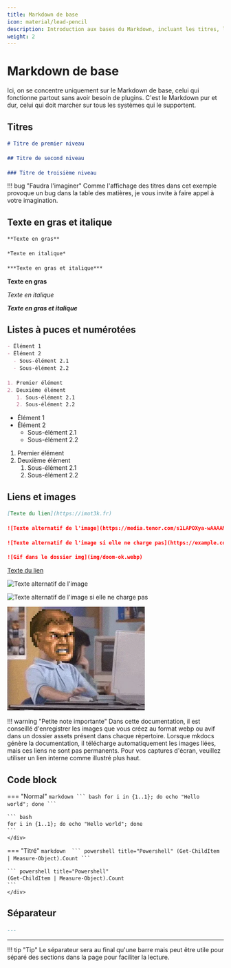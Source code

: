 ```yaml
---
title: Markdown de base
icon: material/lead-pencil
description: Introduction aux bases du Markdown, incluant les titres, le texte en gras et italique, ainsi que les listes à puces et numérotées, sans nécessiter de plugins.
weight: 2
---
```


# Markdown de base
Ici, on se concentre uniquement sur le Markdown de base, celui qui fonctionne partout sans avoir besoin de plugins. C'est le Markdown pur et dur, celui qui doit marcher sur tous les systèmes qui le supportent.

## Titres 
```markdown
# Titre de premier niveau

## Titre de second niveau

### Titre de troisième niveau
```
<div class="result" markdown>

!!! bug "Faudra l'imaginer"
    Comme l'affichage des titres dans cet exemple provoque un bug dans la table des matières, je vous invite à faire appel à votre imagination.
</div>

## Texte en gras et italique
```markdown
**Texte en gras**

*Texte en italique*

***Texte en gras et italique***
```
<div class="result" markdown>

**Texte en gras**

*Texte en italique*

***Texte en gras et italique***
</div>


## Listes à puces et numérotées
```markdown
- Élément 1
- Élément 2
  - Sous-élément 2.1
  - Sous-élément 2.2

1. Premier élément
2. Deuxième élément
   1. Sous-élément 2.1
   2. Sous-élément 2.2
```
<div class="result" markdown>

- Élément 1
- Élément 2
    - Sous-élément 2.1
    - Sous-élément 2.2

1. Premier élément
2. Deuxième élément
    1. Sous-élément 2.1
    2. Sous-élément 2.2
</div>

## Liens et images
```markdown
[Texte du lien](https://imot3k.fr)

![Texte alternatif de l'image](https://media.tenor.com/s1LAPOXya-wAAAAM/internet-bravo.gif)

![Texte alternatif de l'image si elle ne charge pas](https://example.com/example.png)

![Gif dans le dossier img](img/doom-ok.webp)
```
<div class="result" markdown>

[Texte du lien](https://imot3k.fr)

![Texte alternatif de l'image](https://media.tenor.com/s1LAPOXya-wAAAAM/internet-bravo.gif)

![Texte alternatif de l'image si elle ne charge pas](https://example.com/example.png)

![Gif dans le dossier img](../img/doom-ok.webp)

!!! warning "Petite note importante"
    Dans cette documentation, il est conseillé d'enregistrer les images que vous créez au format webp ou avif dans un dossier assets présent dans chaque répertoire. Lorsque mkdocs génère la documentation, il télécharge automatiquement les images liées, mais ces liens ne sont pas permanents. Pour vos captures d'écran, veuillez utiliser un lien interne comme illustré plus haut.

</div>

## Code block
=== "Normal"
    ````markdown
    ``` bash
    for i in {1..1}; do echo "Hello world"; done
    ```
    ````
    <div class="result" markdown>

    ``` bash
    for i in {1..1}; do echo "Hello world"; done
    ```
    </div>

=== "Titré"
    ````markdown 
    ``` powershell title="Powershell"
    (Get-ChildItem | Measure-Object).Count
    ```
    ````
    <div class="result" markdown>

    ``` powershell title="Powershell"
    (Get-ChildItem | Measure-Object).Count
    ```
    </div>

## Séparateur
```markdown
---
```
<div class="result" markdown>

---

!!! tip "Tip"
    Le séparateur sera au final qu'une barre mais peut être utile pour séparé des sections dans la page pour faciliter la lecture.
</div>